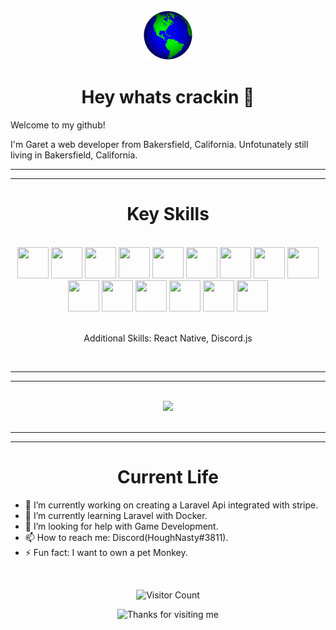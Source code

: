 <div align="center">
  <img alt="Globe" height="80" src="images/globe.gif">
</div>
<h1 align="center">Hey whats crackin 👋</h1>
 <p>Welcome to my github!<p>

 <p>I'm Garet a web developer from Bakersfield, California. Unfotunately still living in Bakersfield, California. <p>
 
<hr>
<hr>
 
 
 <h1 align="center">Key Skills</h1>
<br>
 <div align="center">
   <img src="https://cdn.jsdelivr.net/gh/devicons/devicon/icons/react/react-original.svg" width="50" height="50"/>
   <img src="https://cdn.jsdelivr.net/gh/devicons/devicon/icons/php/php-plain.svg" width="50" height="50"/>
   <img src="https://cdn.jsdelivr.net/gh/devicons/devicon/icons/wordpress/wordpress-original.svg" width="50" height="50"/>
   <img src="https://cdn.jsdelivr.net/gh/devicons/devicon/icons/figma/figma-original.svg" width="50" height="50"/>
   <img src="https://cdn.jsdelivr.net/gh/devicons/devicon/icons/css3/css3-original.svg" width="50" height="50"/>
   <img src="https://cdn.jsdelivr.net/gh/devicons/devicon/icons/html5/html5-original.svg" width="50" height="50"/>
   <img src="https://cdn.jsdelivr.net/gh/devicons/devicon/icons/sass/sass-original.svg" width="50" height="50" />
   <img src="https://cdn.jsdelivr.net/gh/devicons/devicon/icons/javascript/javascript-original.svg" width="50" height="50" />
   <img src="https://cdn.jsdelivr.net/gh/devicons/devicon/icons/typescript/typescript-original.svg" width="50" height="50"/>
   <img src="https://cdn.jsdelivr.net/gh/devicons/devicon/icons/bootstrap/bootstrap-original.svg" width="50" height="50"/>
   <img src="https://cdn.jsdelivr.net/gh/devicons/devicon/icons/git/git-plain-wordmark.svg" width="50" height="50"/>
   <img src="https://cdn.jsdelivr.net/gh/devicons/devicon/icons/nodejs/nodejs-original.svg" width="50" height="50" />
   <img src="https://cdn.jsdelivr.net/gh/devicons/devicon/icons/docker/docker-original-wordmark.svg" width="50" height="50"/>
   <img src="https://cdn.jsdelivr.net/gh/devicons/devicon/icons/threejs/threejs-original-wordmark.svg" width="50" height="50"/>
   <img src="https://cdn.jsdelivr.net/gh/devicons/devicon/icons/lua/lua-original-wordmark.svg" width="50" height="50"/>
 </div>
 <br>
<p align="center">Additional Skills: React Native, Discord.js</p>
<br>
<hr>
<hr>

<br>
 <picture >
<source 
  srcset="https://github-readme-stats.vercel.app/api/top-langs/?username=garetshough14&show_icons=true&layout=compact&theme=dark"
  media="(prefers-color-scheme: dark)"
/>
<source
  srcset="https://github-readme-stats.vercel.app/api/top-langs/?username=garetshough14&show_icons=true&layout=compact"
  media="(prefers-color-scheme: light), (prefers-color-scheme: no-preference)"
/>
<div align="center">
<img src="https://github-readme-stats.vercel.app/api/top-langs/?username=garetshough14&layout=compact"  />
</div>
</picture>
<br>
 <hr>
 <hr>

<h1 align="center">Current Life</h1>
<div>
<ul>
  <li>🔭 I’m currently working on creating a Laravel Api integrated with stripe.</li>
  <li>🌱 I’m currently learning Laravel with Docker.</li>
  <li>🤔 I’m looking for help with Game Development.</li>
  <li>📫 How to reach me: Discord(HoughNasty#3811).</li>
  <li>⚡ Fun fact: I want to own a pet Monkey.</li>
</ul>
</div>
<br>

<div align="center">

![Visitor Count](https://profile-counter.glitch.me/garetshough14/count.svg)

</div>

<div align="center">

<img height="120" alt="Thanks for visiting me" width="100%" src="https://raw.githubusercontent.com/BrunnerLivio/brunnerlivio/master/images/marquee.svg" />
<br />

